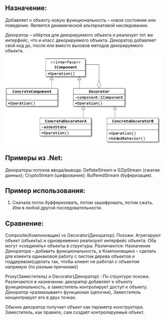 ﻿## Назначение: 
Добавляет к объекту новую функциональность – новое состояние или поведение. 
Является динамической альтернативой наследованию.

Декоратор – обёртка для декорируемого объекта и реализует тот же интерфейс, что и класс декорируемого объекта. 
Декоратор добавляет свой код до, после или вместо вызовов методов декорируемого объекта.

![Screenshot](UML-Decorator.png)

## Примеры из .Net:
Декораторы потоков ввода/вывода:
DeflateStream и GZipStream (сжатие данных);
CryptoStream (шифрование);
BufferedStream (буферизация).

## Пример использования:
1) Сначала поток буфферизовать, потом зашифровать, потом сжать. Или в любой другой последовательности.

## Сравнение:
Composite(Компоновщик) vs Decorator(Декоратор):
Похожи:
 Агрегируют объект (объекты) и одновременно реализуют интерфейс объекта.
 Оба могут «соединять» объекты в структуры.
Различаются:
 Назначение Декоратора – добавить функциональность, а Компоновщика – сделать для клиента одинаковой работу с листом дерева объектов и поддеревом(сделать так, чтобы клиент не работал с объектом напрямую (по разным причинам)) 
  

Proxy(Заместитель) и Decorator(Декоратор) :
 По структуре похожи. 
 Различаются в назначении: декоратор добавляет к объекту функциональность, а заместитель контролирует доступ к объекту.
 Декоратор «размазывает» функционал (цепочки), Заместитель концентрирует его в двух точках.

 Обычно декоратор получает объект как параметр конструктора. 
 Заместитель, как правило, сам создаёт контролируемый объект.
